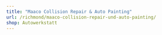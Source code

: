 ```yaml
---
title: "Maaco Collision Repair & Auto Painting"
url: /richmond/maaco-collision-repair-und-auto-painting/
shop: Autowerkstatt
---
```

